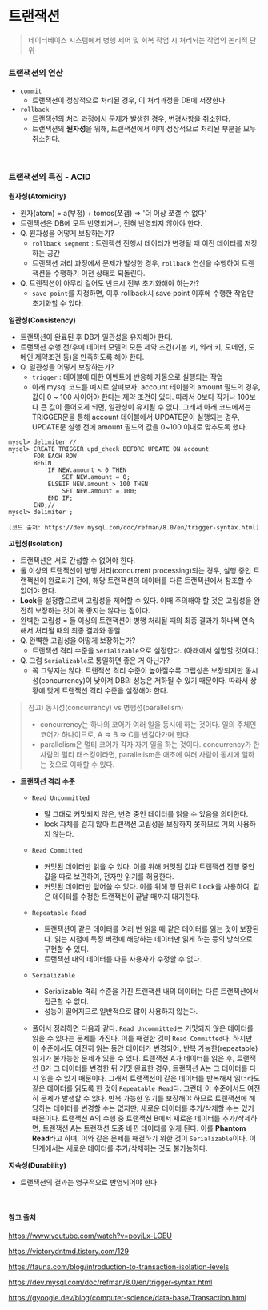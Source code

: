 # 트랜잭션

>  데이터베이스 시스템에서 병행 제어 및 회복 작업 시 처리되는 작업의 논리적 단위

### 트랜잭션의 연산

- `commit`
  - 트랜잭션이 정상적으로 처리된 경우, 이 처리과정을 DB에 저장한다.
- `rollback`
  - 트랜잭션의 처리 과정에서 문제가 발생한 경우, 변경사항을 취소한다.
  - 트랜잭션의 **원자성**을 위해, 트랜잭션에서 이미 정상적으로 처리된 부분을 모두 취소한다.

<br>

### 트랜잭션의 특징 - ACID

**원자성(Atomicity)**

- 원자(atom) = a(부정) + tomos(쪼갬) => '더 이상 쪼갤 수 없다'
- 트랜잭션은 DB에 모두 반영되거나, 전혀 반영되지 않아야 한다.
- Q. 원자성을 어떻게 보장하는가?
  - `rollback segment` : 트랜잭션 진행시 데이터가 변경될 때 이전 데이터를 저장하는 공간
  - 트랜잭션 처리 과정에서 문제가 발생한 경우, `rollback` 연산을 수행하여 트랜잭션을 수행하기 이전 상태로 되돌린다.
- Q. 트랜잭션이 아무리 길어도 반드시 전부 초기화해야 하는가?
  - `save point`를 지정하면, 이후 rollback시 save point 이후에 수행한 작업만 초기화할 수 있다.

**일관성(Consistency)**

- 트랜잭션이 완료된 후 DB가 일관성을 유지해야 한다. 
- 트랜잭션 수행 전/후에 데이터 모델의 모든 제약 조건(기본 키, 외래 키, 도메인, 도메인 제약조건 등)을 만족하도록 해야 한다.
- Q. 일관성을 어떻게 보장하는가?
  - `trigger` : 테이블에 대한 이벤트에 반응해 자동으로 실행되는 작업
  - 아래 mysql 코드를 예시로 살펴보자. account 테이블의 amount 필드의 경우, 값이 0 ~ 100 사이어야 한다는 제약 조건이 있다. 따라서 0보다 작거나 100보다 큰 값이 들어오게 되면, 일관성이 유지될 수 없다. 그래서 아래 코드에서는 TRIGGER문을 통해 account 테이블에서 UPDATE문이 실행되는 경우, UPDATE문 실행 전에 amount 필드의 값을 0~100 이내로 맞추도록 했다.

```mysql
mysql> delimiter //
mysql> CREATE TRIGGER upd_check BEFORE UPDATE ON account
       FOR EACH ROW
       BEGIN
           IF NEW.amount < 0 THEN
               SET NEW.amount = 0;
           ELSEIF NEW.amount > 100 THEN
               SET NEW.amount = 100;
           END IF;
       END;//
mysql> delimiter ;

(코드 출처: https://dev.mysql.com/doc/refman/8.0/en/trigger-syntax.html)
```

**고립성(Isolation)**

- 트랜잭션은 서로 간섭할 수 없어야 한다.
- 둘 이상의 트랜잭션이 병행 처리(concurrent processing)되는 경우, 실행 중인 트랜잭션이 완료되기 전에, 해당 트랜잭션의 데이터를 다른 트랜잭션에서 참조할 수 없어야 한다. 
- **Lock**을 설정함으로써 고립성을 제어할 수 있다. 이때 주의해야 할 것은 고립성을 완전히 보장하는 것이 꼭 좋지는 않다는 점이다.
- 완벽한 고립성 = 둘 이상의 트랜잭션이 병행 처리될 때의 최종 결과가 하나씩 연속해서 처리될 때의 최종 결과와 동일
- Q. 완벽한 고립성을 어떻게 보장하는가?
  - 트랜잭션 격리 수준을 `Serializable`으로 설정한다. (아래에서 설명할 것이다.)
- Q. 그럼 `Serializable`로 통일하면 좋은 거 아닌가?
  - 꼭 그렇지는 않다. 트랜잭션 격리 수준이 높아질수록 고립성은 보장되지만 동시성(concurrency)이 낮아져 DB의 성능은 저하될 수 있기 때문이다. 따라서 상황에 맞게 트랜잭션 격리 수준을 설정해야 한다.


> 참고) 동시성(concurrency) vs 병행성(parallelism)
>
> - concurrency는 하나의 코어가 여러 일을 동시에 하는 것이다. 일의 주체인 코어가 하나이므로, A => B => C를 번갈아가며 한다.
> - parallelism은 멀티 코어가 각자 자기 일을 하는 것이다. concurrency가 한 사람의 멀티 태스킹이라면, parallelism은 애초에 여러 사람이 동시에 일하는 것으로 이해할 수 있다.

- **트랜잭션 격리 수준**
  - `Read Uncommitted`
    - 말 그대로 커밋되지 않은, 변경 중인 데이터를 읽을 수 있음을 의미한다. 
    - lock 자체를 걸지 않아 트랜잭션 고립성을 보장하지 못하므로 거의 사용하지 않는다.

  - `Read Committed`
    - 커밋된 데이터만 읽을 수 있다. 이를 위해 커밋된 값과 트랜잭션 진행 중인 값을 따로 보관하여, 전자만 읽기를 허용한다.
    - 커밋된 데이터만 덮어쓸 수 있다. 이를 위해 행 단위로 Lock을 사용하여, 같은 데이터를 수정한 트랜잭션이 끝날 때까지 대기한다.

  - `Repeatable Read`
    - 트랜잭션이 같은 데이터를 여러 번 읽을 때 같은 데이터를 읽는 것이 보장된다. 읽는 시점에 특정 버전에 해당하는 데이터만 읽게 하는 등의 방식으로 구현할 수 있다.
    - 트랜잭션 내의 데이터를 다른 사용자가 수정할 수 없다.

  - `Serializable`
    - Serializable 격리 수준을 가진 트랜잭션 내의 데이터는 다른 트랜잭션에서 접근할 수 없다.
    - 성능이 떨어지므로 일반적으로 많이 사용하지 않는다.
  - 풀어서 정리하면 다음과 같다. `Read Uncommitted`는 커밋되지 않은 데이터를 읽을 수 있다는 문제를 가진다. 이를 해결한 것이 `Read Committed`다. 하지만 이 수준에서도 여전히 읽는 동안 데이터가 변경되어, 반복 가능한(repeatable) 읽기가 불가능한 문제가 있을 수 있다. 트랜잭션 A가 데이터를 읽은 후, 트랜잭션 B가 그 데이터를 변경한 뒤 커밋 완료한 경우, 트랜잭션 A는 그 데이터를 다시 읽을 수 있기 때문이다. 그래서 트랜잭션이 같은 데이터를 반복해서 읽더라도 같은 데이터를 읽도록 한 것이 `Repeatable Read`다. 그런데 이 수준에서도 여전히 문제가 발생할 수 있다. 반복 가능한 읽기를 보장해야 하므로 트랜잭션에 해당하는 데이터를 변경할 수는 없지만, 새로운 데이터를 추가/삭제할 수는 있기 때문이다. 트랜잭션 A의 수행 중 트랜잭션 B에서 새로운 데이터를 추가/삭제하면, 트랜잭션 A는 트랜잭션 도중 바뀐 데이터를 읽게 된다. 이를 **Phantom Read**라고 하며, 이와 같은 문제를 해결하기 위한 것이 `Serializable`이다. 이 단계에서는 새로운 데이터를 추가/삭제하는 것도 불가능하다.


**지속성(Durability)**

- 트랜잭션의 결과는 영구적으로 반영되어야 한다.

<br>

#### 참고 출처

https://www.youtube.com/watch?v=poyjLx-LOEU

https://victorydntmd.tistory.com/129

https://fauna.com/blog/introduction-to-transaction-isolation-levels

https://dev.mysql.com/doc/refman/8.0/en/trigger-syntax.html

https://gyoogle.dev/blog/computer-science/data-base/Transaction.html
